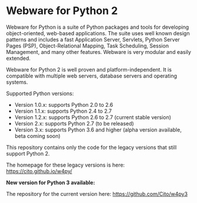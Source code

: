 # Webware for Python 2

Webware for Python is a suite of Python packages and tools for developing object-oriented, web-based applications. The suite uses well known design patterns and includes a fast Application Server, Servlets, Python Server Pages (PSP), Object-Relational Mapping, Task Scheduling, Session Management, and many other features. Webware is very modular and easily extended.

Webware for Python 2 is well proven and platform-independent. It is compatible with multiple web servers, database servers and operating systems.

Supported Python versions:

* Version 1.0.x: supports Python 2.0 to 2.6
* Version 1.1.x: supports Python 2.4 to 2.7
* Version 1.2.x: supports Python 2.6 to 2.7 (current stable version)
* Version 2.x: supports Python 2.7 (to be released)
* Version 3.x: supports Python 3.6 and higher (alpha version available, beta coming soon)

This repository contains only the code for the legacy versions that still support Python 2.

The homepage for these legacy versions is here: <https://cito.github.io/w4py/>

**New version for Python 3 available:**

The repository for the current version here: <https://github.com/Cito/w4py3>
